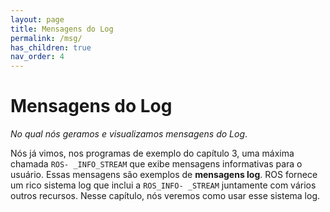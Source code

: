 ```yaml
---
layout: page
title: Mensagens do Log
permalink: /msg/
has_children: true
nav_order: 4
---
```



# Mensagens do Log
*No qual nós geramos e visualizamos mensagens do Log*.

Nós já vimos, nos programas de exemplo do capítulo 3, uma máxima chamada `ROS-
_INFO_STREAM` que exibe mensagens informativas para o usuário. Essas mensagens são exemplos de
**mensagens log**. ROS fornece um rico sistema log que inclui a `ROS_INFO-
_STREAM` juntamente com vários outros recursos. Nesse capítulo, nós veremos como usar esse sistema log.

